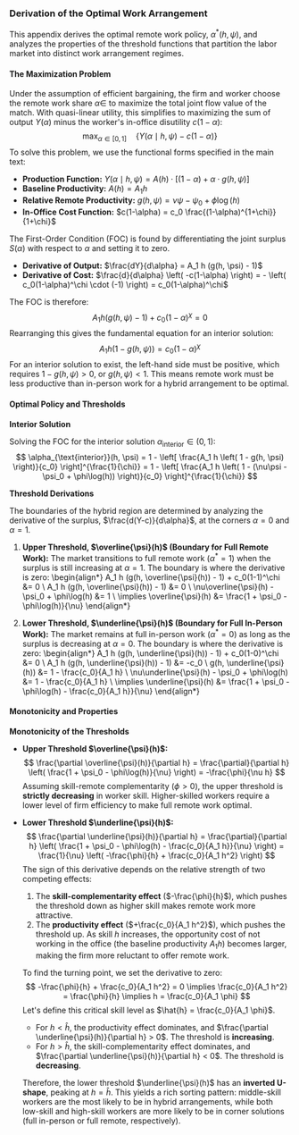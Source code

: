 ### Derivation of the Optimal Work Arrangement

This appendix derives the optimal remote work policy, $\alpha^*(h, \psi)$, and analyzes the properties of the threshold functions that partition the labor market into distinct work arrangement regimes.

#### The Maximization Problem

Under the assumption of efficient bargaining, the firm and worker choose the remote work share $\alpha \in$ to maximize the total joint flow value of the match. With quasi-linear utility, this simplifies to maximizing the sum of output $Y(\alpha)$ minus the worker's in-office disutility $c(1-\alpha)$:
$$
\max_{\alpha \in [0,1]} \quad \Big\{Y(\alpha \mid h, \psi) - c(1-\alpha)\Big\}
$$
To solve this problem, we use the functional forms specified in the main text:

*   **Production Function:** $Y(\alpha \mid h, \psi) = A(h) \cdot \left[(1 - \alpha) + \alpha \cdot g(h, \psi)\right]$
*   **Baseline Productivity:** $A(h) = A_1 h$
*   **Relative Remote Productivity:** $g(h, \psi) = \nu\psi - \psi_0 + \phi\log(h)$
*   **In-Office Cost Function:** $c(1-\alpha) = c_0 \frac{(1-\alpha)^{1+\chi}}{1+\chi}$

The First-Order Condition (FOC) is found by differentiating the joint surplus $S(\alpha)$ with respect to $\alpha$ and setting it to zero.

*   **Derivative of Output:** $\frac{dY}{d\alpha} = A_1 h (g(h, \psi) - 1)$
*   **Derivative of Cost:** $\frac{d}{d\alpha} \left( -c(1-\alpha) \right) = - \left( c_0(1-\alpha)^\chi \cdot (-1) \right) = c_0(1-\alpha)^\chi$

The FOC is therefore:
$$
A_1 h (g(h, \psi) - 1) + c_0(1-\alpha)^{\chi} = 0
$$
Rearranging this gives the fundamental equation for an interior solution:
$$
A_1 h (1 - g(h, \psi)) = c_0(1-\alpha)^{\chi}
$$
For an interior solution to exist, the left-hand side must be positive, which requires $1 - g(h, \psi) > 0$, or $g(h, \psi) < 1$. This means remote work must be less productive than in-person work for a hybrid arrangement to be optimal.

#### Optimal Policy and Thresholds

**Interior Solution**

Solving the FOC for the interior solution $\alpha_{\text{interior}} \in (0,1)$:
$$
\alpha_{\text{interior}}(h, \psi) = 1 - \left[ \frac{A_1 h \left( 1 - g(h, \psi) \right)}{c_0} \right]^{\frac{1}{\chi}} = 1 - \left[ \frac{A_1 h \left( 1 - (\nu\psi - \psi_0 + \phi\log(h)) \right)}{c_0} \right]^{\frac{1}{\chi}}
$$

**Threshold Derivations**

The boundaries of the hybrid region are determined by analyzing the derivative of the surplus, $\frac{d(Y-c)}{d\alpha}$, at the corners $\alpha=0$ and $\alpha=1$.

1.  **Upper Threshold, $\overline{\psi}(h)$ (Boundary for Full Remote Work):** The market transitions to full remote work ($\alpha^*=1$) when the surplus is still increasing at $\alpha=1$. The boundary is where the derivative is zero:
    \begin{align*}
     A_1 h (g(h, \overline{\psi}(h)) - 1) + c_0(1-1)^\chi &= 0 \\
    A_1 h (g(h, \overline{\psi}(h)) - 1) &= 0 \\
    \nu\overline{\psi}(h) - \psi_0 + \phi\log(h) &= 1 \\
    \implies \overline{\psi}(h) &= \frac{1 + \psi_0 - \phi\log(h)}{\nu}
    \end{align*}

2.  **Lower Threshold, $\underline{\psi}(h)$ (Boundary for Full In-Person Work):** The market remains at full in-person work ($\alpha^*=0$) as long as the surplus is decreasing at $\alpha=0$. The boundary is where the derivative is zero:
    \begin{align*}
    A_1 h (g(h, \underline{\psi}(h)) - 1) + c_0(1-0)^\chi &= 0 \\
    A_1 h (g(h, \underline{\psi}(h)) - 1) &= -c_0 \\
    g(h, \underline{\psi}(h)) &= 1 - \frac{c_0}{A_1 h} \\
    \nu\underline{\psi}(h) - \psi_0 + \phi\log(h) &= 1 - \frac{c_0}{A_1 h} \\
    \implies \underline{\psi}(h) &= \frac{1 + \psi_0 - \phi\log(h) - \frac{c_0}{A_1 h}}{\nu}
    \end{align*}

#### Monotonicity and Properties

**Monotonicity of the Thresholds**

*   **Upper Threshold $\overline{\psi}(h)$:**
    $$
    \frac{\partial \overline{\psi}(h)}{\partial h} = \frac{\partial}{\partial h} \left( \frac{1 + \psi_0 - \phi\log(h)}{\nu} \right) = -\frac{\phi}{\nu h}
    $$
    Assuming skill-remote complementarity ($\phi > 0$), the upper threshold is **strictly decreasing** in worker skill. Higher-skilled workers require a lower level of firm efficiency to make full remote work optimal.

*   **Lower Threshold $\underline{\psi}(h)$:**
    $$
    \frac{\partial \underline{\psi}(h)}{\partial h} = \frac{\partial}{\partial h} \left( \frac{1 + \psi_0 - \phi\log(h) - \frac{c_0}{A_1 h}}{\nu} \right) = \frac{1}{\nu} \left( -\frac{\phi}{h} + \frac{c_0}{A_1 h^2} \right)
    $$
    The sign of this derivative depends on the relative strength of two competing effects:
    1.  The **skill-complementarity effect** ($-\frac{\phi}{h}$), which pushes the threshold down as higher skill makes remote work more attractive.
    2.  The **productivity effect** ($+\frac{c_0}{A_1 h^2}$), which pushes the threshold up. As skill $h$ increases, the opportunity cost of not working in the office (the baseline productivity $A_1 h$) becomes larger, making the firm more reluctant to offer remote work.

    To find the turning point, we set the derivative to zero:
    $$
    -\frac{\phi}{h} + \frac{c_0}{A_1 h^2} = 0 \implies \frac{c_0}{A_1 h^2} = \frac{\phi}{h} \implies h = \frac{c_0}{A_1 \phi}
    $$
    Let's define this critical skill level as $\hat{h} = \frac{c_0}{A_1 \phi}$.
    *   For $h < \hat{h}$, the productivity effect dominates, and $\frac{\partial \underline{\psi}(h)}{\partial h} > 0$. The threshold is **increasing**.
    *   For $h > \hat{h}$, the skill-complementarity effect dominates, and $\frac{\partial \underline{\psi}(h)}{\partial h} < 0$. The threshold is **decreasing**.

    Therefore, the lower threshold $\underline{\psi}(h)$ has an **inverted U-shape**, peaking at $h = \hat{h}$. This yields a rich sorting pattern: middle-skill workers are the most likely to be in hybrid arrangements, while both low-skill and high-skill workers are more likely to be in corner solutions (full in-person or full remote, respectively).